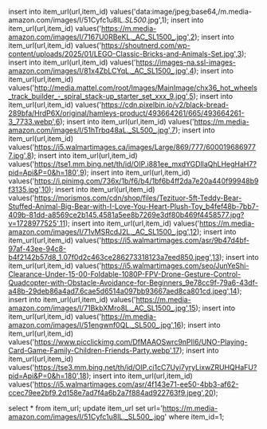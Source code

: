 insert into item_url(url,item_id) values('data:image/jpeg;base64,/m.media-amazon.com/images/I/51Cyfc1u8lL._SL500_.jpg',1);
insert into item_url(url,item_id) values('https://m.media-amazon.com/images/I/7167U0RBeKL._AC_SL1500_.jpg',2);
insert into item_url(url,item_id) values('https://shoutnerd.com/wp-content/uploads/2025/01/LEGO-Classic-Bricks-and-Animals-Set.jpg',3);
insert into item_url(url,item_id) values('https://images-na.ssl-images-amazon.com/images/I/81x4ZbLCYqL._AC_SL1500_.jpg',4);
insert into item_url(url,item_id) values('http://media.mattel.com/root/Images/MainImage/chx36_hot_wheels_track_builder_-_spiral_stack-up_starter_set_xxx_9.jpg',5);
insert into item_url(url,item_id) values('https://cdn.pixelbin.io/v2/black-bread-289bfa/HrdP6X/original/hamleys-product/493664261/665/493664261-3_7733.webp',6);
insert into item_url(url,item_id) values('https://m.media-amazon.com/images/I/51hTrbq48aL._SL500_.jpg',7);
insert into item_url(url,item_id) values('https://i5.walmartimages.ca/images/Large/869/777/6000196869777.jpg',8);
insert into item_url(url,item_id) values('https://tse1.mm.bing.net/th/id/OIP.i881ee_mxdYGDllaQhLHegHaH7?pid=Api&P=0&h=180',9);
insert into item_url(url,item_id) values('https://i.pinimg.com/736x/1b/f6/b4/1bf6b4ff2da7e20a440f99948b9f3135.jpg',10);
insert into item_url(url,item_id) values('https://morismos.com/cdn/shop/files/Tezituor-5ft-Teddy-Bear-Stuffed-Animal-Big-Bear-with-I-Love-You-Heart-Plush-Toy_b4fef48b-7bb7-409b-81dd-a8569ce2b145.4581a5ee8b7269e3df80b469f4458577.jpg?v=1728977525',11);
insert into item_url(url,item_id) values('https://m.media-amazon.com/images/I/71vMSRcdJ2L._AC_SL1500_.jpg',12);
insert into item_url(url,item_id) values('https://i5.walmartimages.com/asr/9b47d4bf-97af-43ee-94c8-b4f2142b57d8_1.07f0d2c463ce286273318123a7eed850.jpeg',13);
insert into item_url(url,item_id) values('https://i5.walmartimages.com/seo/JunYeShi-Clearance-Under-15-00-Foldable-1080P-FPV-Drone-Gesture-Control-Quadcopter-with-Obstacle-Avoidance-for-Beginners_9e78cc9f-79a6-43df-a48b-29deb86a4ad7.6cae5d6514a097bb93667aed8ca801cd.jpeg',14);
insert into item_url(url,item_id) values('https://m.media-amazon.com/images/I/71BkbXMro8L._AC_SL1500_.jpg',15);
insert into item_url(url,item_id) values('https://m.media-amazon.com/images/I/51engwnf0QL._SL500_.jpg',16);
insert into item_url(url,item_id) values('https://www.picclickimg.com/DfMAAOSwrc9nPIl6/UNO-Playing-Card-Game-Family-Children-Friends-Party.webp',17);
insert into item_url(url,item_id) values('https://tse3.mm.bing.net/th/id/OIP.ci1cC7Uyi7yryLixwZRUHQHaFU?pid=Api&P=0&h=180',18);
insert into item_url(url,item_id) values('https://i5.walmartimages.com/asr/4f143e71-ee50-4bb3-af62-ccec79ee2bf9.2d158e7ad7f4a6b2a7f884ad922763f9.jpeg',20);

select * from item_url;
update item_url set url='https://m.media-amazon.com/images/I/51Cyfc1u8lL._SL500_.jpg' where item_id=1;
